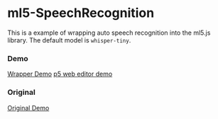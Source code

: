 # ml5-SpeechRecognition

This is a example of wrapping auto speech recognition into the ml5.js library. The default model is `whisper-tiny`. 

### Demo

[Wrapper Demo](https://alanvww.github.io/ml5-SpeechRecognition/wrapper/index.html)
[p5 web editor demo](https://editor.p5js.org/alanvww/sketches/XImsQZgHq)

### Original

[Original Demo](https://alanvww.github.io/ml5-SpeechRecognition/original/index.html)

